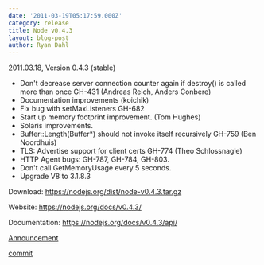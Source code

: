 ```yaml
---
date: '2011-03-19T05:17:59.000Z'
category: release
title: Node v0.4.3
layout: blog-post
author: Ryan Dahl
---
```


2011.03.18, Version 0.4.3 (stable)

- Don't decrease server connection counter again if destroy() is called more than once GH-431 (Andreas Reich, Anders Conbere)
- Documentation improvements (koichik)
- Fix bug with setMaxListeners GH-682
- Start up memory footprint improvement. (Tom Hughes)
- Solaris improvements.
- Buffer::Length(Buffer\*) should not invoke itself recursively GH-759 (Ben Noordhuis)
- TLS: Advertise support for client certs GH-774 (Theo Schlossnagle)
- HTTP Agent bugs: GH-787, GH-784, GH-803.
- Don't call GetMemoryUsage every 5 seconds.
- Upgrade V8 to 3.1.8.3

Download: https://nodejs.org/dist/node-v0.4.3.tar.gz

Website: https://nodejs.org/docs/v0.4.3/

Documentation: https://nodejs.org/docs/v0.4.3/api/

[Announcement](https://groups.google.com/d/topic/nodejs/JrYQCQtf6lM/discussion)

[commit](https://github.com/joyent/node/tree/v0.4.3)
